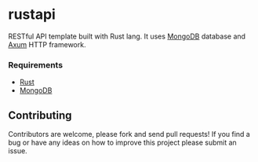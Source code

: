 # rustapi

RESTful API template built with Rust lang. It uses [MongoDB](https://docs.mongodb.com/)
database and [Axum](https://github.com/tokio-rs/axum) HTTP framework.

### Requirements

- [Rust](https://www.rust-lang.org/tools/install)
- [MongoDB](https://docs.mongodb.com/manual/installation/)

## Contributing

Contributors are welcome, please fork and send pull requests! If you find a bug
or have any ideas on how to improve this project please submit an issue.
